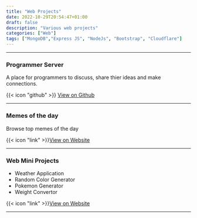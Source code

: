 ```yaml
---
title: "Web Projects"
date: 2022-10-29T20:54:47+01:00
draft: false
description: "Various web projects"
categories: ["Web"]
tags: ["MongoDB","Express JS", "NodeJs", "Bootstrap", "Cloudflare"]
---
```


--- 
### Programmer Server
A place for programmers to discuss, share thier ideas and make connections. 

{{< icon "github" >}}
[View on Github](https://github.com/harisheoran/programmer-server)

---

### Memes of the day
Browse top memes of the day

{{< icon "link" >}}[View on Website](https://memesoftheday.pages.dev/)

---

### Web Mini Projects

- Weather Application
- Random Color Generator
- Pokemon Generator
- Weight Convertor

{{< icon "link" >}}[View on Website](https://miniprojects.pages.dev/)

---


